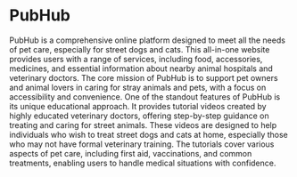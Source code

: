 # PubHub
PubHub is a comprehensive online platform designed to meet all the needs of pet care, especially for street dogs and cats. This all-in-one website provides users with a range of services, including food, accessories, medicines, and essential information about nearby animal hospitals and veterinary doctors. The core mission of PubHub is to support pet owners and animal lovers in caring for stray animals and pets, with a focus on accessibility and convenience.
One of the standout features of PubHub is its unique educational approach. It provides tutorial videos created by highly educated veterinary doctors, offering step-by-step guidance on treating and caring for street animals. These videos are designed to help individuals who wish to treat street dogs and cats at home, especially those who may not have formal veterinary training. The tutorials cover various aspects of pet care, including first aid, vaccinations, and common treatments, enabling users to handle medical situations with confidence.
